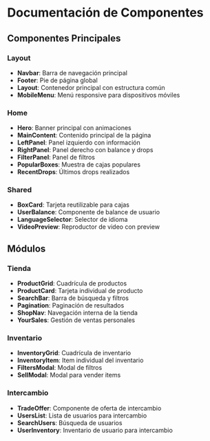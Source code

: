 # Documentación de Componentes

## Componentes Principales

### Layout
- **Navbar**: Barra de navegación principal
- **Footer**: Pie de página global
- **Layout**: Contenedor principal con estructura común
- **MobileMenu**: Menú responsive para dispositivos móviles

### Home
- **Hero**: Banner principal con animaciones
- **MainContent**: Contenido principal de la página
- **LeftPanel**: Panel izquierdo con información
- **RightPanel**: Panel derecho con balance y drops
- **FilterPanel**: Panel de filtros
- **PopularBoxes**: Muestra de cajas populares
- **RecentDrops**: Últimos drops realizados

### Shared
- **BoxCard**: Tarjeta reutilizable para cajas
- **UserBalance**: Componente de balance de usuario
- **LanguageSelector**: Selector de idioma
- **VideoPreview**: Reproductor de video con preview

## Módulos

### Tienda
- **ProductGrid**: Cuadrícula de productos
- **ProductCard**: Tarjeta individual de producto
- **SearchBar**: Barra de búsqueda y filtros
- **Pagination**: Paginación de resultados
- **ShopNav**: Navegación interna de la tienda
- **YourSales**: Gestión de ventas personales

### Inventario
- **InventoryGrid**: Cuadrícula de inventario
- **InventoryItem**: Item individual del inventario
- **FiltersModal**: Modal de filtros
- **SellModal**: Modal para vender items

### Intercambio
- **TradeOffer**: Componente de oferta de intercambio
- **UsersList**: Lista de usuarios para intercambio
- **SearchUsers**: Búsqueda de usuarios
- **UserInventory**: Inventario de usuario para intercambio